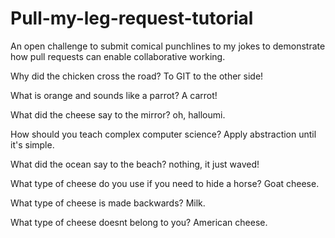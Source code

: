 # Pull-my-leg-request-tutorial
An open challenge to submit comical punchlines to my jokes to demonstrate how pull requests can enable collaborative working.

Why did the chicken cross the road?
To GIT to the other side!

What is orange and sounds like a parrot?
A carrot!

What did the cheese say to the mirror?
oh, halloumi.

How should you teach complex computer science?
Apply abstraction until it's simple.

What did the ocean say to the beach?
nothing, it just waved!

What type of cheese do you use if you need to hide a horse?
Goat cheese.

What type of cheese is made backwards?
Milk.

What type of cheese doesnt belong to you?
American cheese.

